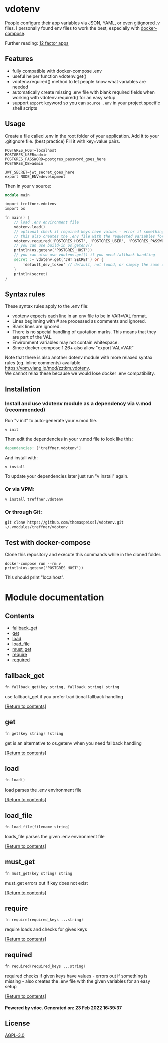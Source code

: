 # vdotenv
People configure their app variables via JSON, YAML, or even gitignored .v files. I personally found env files to work the best, especially with [docker-compose](https://docs.docker.com/compose/environment-variables/#the-env_file-configuration-option).

Further reading:
[12 factor apps](https://12factor.net/config)

## Features

- fully compatible with docker-compose .env
- useful helper function vdotenv.get()
- vdotenv.required() method to let people know what variables are needed
- automatically create missing .env file with blank required fields when working with vdotenv.required() for an easy setup
- support `export` keyword so you can `source .env` in your project specific shell scripts

## Usage
Create a file called .env in the root folder of your application.
Add it to your .gitignore file. (best practice)
Fill it with key=value pairs.

```shell
POSTGRES_HOST=localhost
POSTGRES_USER=admin
POSTGRES_PASSWORD=postgres_password_goes_here
POSTGRES_DB=admin

JWT_SECRET=jwt_secret_goes_here
export NODE_ENV=development
```

Then in your v source:
```v
module main

import treffner.vdotenv
import os

fn main() {
    // load .env environment file
    vdotenv.load()
    // optional check if required keys have values - error if something is missing
    // this also creates the .env file with the requested variables for an easy setup
    vdotenv.required('POSTGRES_HOST', 'POSTGRES_USER', 'POSTGRES_PASSWORD', 'POSTGRES_DB')
    // you can use build-in os.getenv()
    println(os.getenv('POSTGRES_HOST'))
    // you can also use vdotenv.get() if you need fallback handling
    secret := vdotenv.get('JWT_SECRET') or {
        'default_dev_token' // default, not found, or simply the same on all environments
    }
    println(secret)
}
```

## Syntax rules
These syntax rules apply to the .env file:

- vdotenv expects each line in an env file to be in VAR=VAL format.
- Lines beginning with # are processed as comments and ignored.
- Blank lines are ignored.
- There is no special handling of quotation marks. This means that they are part of the VAL.
- Environment variables may not contain whitespace.
- Since docker-compose 1.26+ also allow "export VAL=VAR" 

Note that there is also another dotenv module with more relaxed syntax rules (eg. inline comments) available 
https://vpm.vlang.io/mod/zztkm.vdotenv.  
We cannot relax these because we would lose docker .env compatibility.

## Installation

### Install and use vdotenv module as a dependency via v.mod (recommended)

Run "v init" to auto-generate your v.mod file.
```shell
v init
```
Then edit the dependencies in your v.mod file to look like this: 
```v
dependencies: ['treffner.vdotenv']
```
And install with:
```shell
v install
```
To update your dependencies later just run "v install" again.

### Or via VPM:
```shell
v install treffner.vdotenv
```

### Or through Git:
```shell
git clone https://github.com/thomaspeissl/vdotenv.git ~/.vmodules/treffner/vdotenv
```

## Test with docker-compose
Clone this repository and execute this commands while in the cloned folder.
```shell
docker-compose run --rm v
println(os.getenv('POSTGRES_HOST'))
```
This should print "localhost".


# Module documentation

## Contents
- [fallback_get](#fallback_get)
- [get](#get)
- [load](#load)
- [load_file](#load_file)
- [must_get](#must_get)
- [require](#require)
- [required](#required)

## fallback_get
```v
fn fallback_get(key string, fallback string) string
```

use fallback_get if you prefer traditional fallback handling

[[Return to contents]](#Contents)

## get
```v
fn get(key string) !string
```

get is an alternative to os.getenv when you need fallback handling

[[Return to contents]](#Contents)

## load
```v
fn load()
```

load parses the .env environment file

[[Return to contents]](#Contents)

## load_file
```v
fn load_file(filename string)
```

loads_file parses the given .env environment file

[[Return to contents]](#Contents)

## must_get
```v
fn must_get(key string) string
```

must_get errors out if key does not exist

[[Return to contents]](#Contents)

## require
```v
fn require(required_keys ...string)
```

require loads and checks for gives keys

[[Return to contents]](#Contents)

## required
```v
fn required(required_keys ...string)
```

required checks if given keys have values - errors out if something is missing - also creates the .env file with the given variables for an easy setup

[[Return to contents]](#Contents)

#### Powered by vdoc. Generated on: 23 Feb 2022 16:39:37

## License
[AGPL-3.0](LICENSE)
